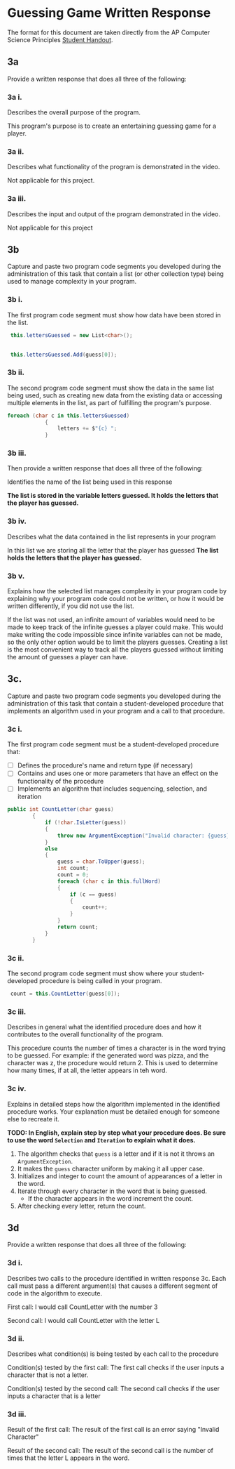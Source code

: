 # Guessing Game Written Response

The format for this document are taken directly from the AP Computer Science
Principles [Student Handout](../support/ap-csp-student-task-directions.pdf).

## 3a

Provide a written response that does all three of the following:

### 3a i.

Describes the overall purpose of the program.

This program's purpose is to create an entertaining guessing game for a player.

### 3a ii.

Describes what functionality of the program is demonstrated in the video.

Not applicable for this project.

### 3a iii.

Describes the input and output of the program demonstrated in the video.

Not applicable for this project

## 3b

Capture and paste two program code segments you developed during the
administration of this task that contain a list (or other collection type) being
used to manage complexity in your program.



### 3b i.

The first program code segment must show how data have been stored in the list.

```csharp
 this.lettersGuessed = new List<char>();
 
```
```csharp
 this.lettersGuessed.Add(guess[0]);
 ```

### 3b ii.

The second program code segment must show the data in the same list being used,
such as creating new data from the existing data or accessing multiple elements
in the list, as part of fulfilling the program's purpose.

```csharp
foreach (char c in this.lettersGuessed)
            {
                letters += $"{c} ";
            }
```

### 3b iii.

Then provide a written response that does all three of the following:

Identifies the name of the list being used in this response

**The list is stored in the variable letters guessed. It holds the letters that the player has guessed.**

### 3b iv.

Describes what the data contained in the list represents in your program

In this list we are storing all the letter that the player has guessed
**The list holds the letters that the player has guessed.**

### 3b v.

Explains how the selected list manages complexity in your program code by
explaining why your program code could not be written, or how it would be
written differently, if you did not use the list.

If the list was not used, an infinite amount of variables would need to be made to keep track of the infinite guesses a player could make. This would make writing the code impossible since infinite variables can not be made, so the only other option would be to limit the players guesses. Creating a list is the most convenient way to track all the players guessed without limiting the amount of guesses a player can have.

## 3c.

Capture and paste two program code segments you developed during the
administration of this task that contain a student-developed procedure that
implements an algorithm used in your program and a call to that procedure.

### 3c i.

The first program code segment must be a student-developed procedure that:

- [ ] Defines the procedure's name and return type (if necessary)
- [ ] Contains and uses one or more parameters that have an effect on the functionality of the procedure
- [ ] Implements an algorithm that includes sequencing, selection, and iteration

```csharp
public int CountLetter(char guess)
        {
            if (!char.IsLetter(guess))
            {
                throw new ArgumentException("Invalid character: {guess}.");
            }
            else
            {
                guess = char.ToUpper(guess);
                int count;
                count = 0;
                foreach (char c in this.fullWord)
                {
                    if (c == guess)
                    {
                        count++;
                    }
                }
                return count;
            }
        }

```

### 3c ii.

The second program code segment must show where your student-developed procedure is being called in your program.

```csharp
 count = this.CountLetter(guess[0]);
```

### 3c iii.

Describes in general what the identified procedure does and how it contributes to the overall functionality of the program.

This procedure counts the number of times a character is in the word trying to be guessed. For example: if the generated word was pizza, and the character was z, the procedure would return 2. This is used to determine how many times, if at all, the letter appears in teh word. 


### 3c iv.

Explains in detailed steps how the algorithm implemented in the identified procedure works. Your explanation must be detailed enough for someone else to recreate it.

**TODO: In English, explain step by step what your procedure does. Be sure to use the word `Selection` and `Iteration` to explain what it does.**

1. The algorithm checks that `guess` is a letter and if it is not it throws an `ArgumentException`.
2. It makes the `guess` character uniform by making it all upper case.
3. Initializes and integer to count the amount of appearances of a letter in the word.
4. Iterate through every character in the word that is being guessed.
    * If the character appears in the word increment the count.
5. After checking every letter, return the count. 


## 3d

Provide a written response that does all three of the following:

### 3d i.

Describes two calls to the procedure identified in written response 3c. Each call must pass a different argument(s) that causes a different segment of code in the algorithm to execute.

First call: I would call CountLetter with the number 3

Second call: I would call CountLetter with the letter L

### 3d ii.

Describes what condition(s) is being tested by each call to the procedure

Condition(s) tested by the first call: The first call checks if the user inputs a character that is not a letter. 
 

Condition(s) tested by the second call: The second call checks if the user inputs a character that is a letter


### 3d iii.

Result of the first call: The result of the first call is an error saying "Invalid Character"


Result of the second call: The result of the second call is the number of times that the letter L appears in the word. 
